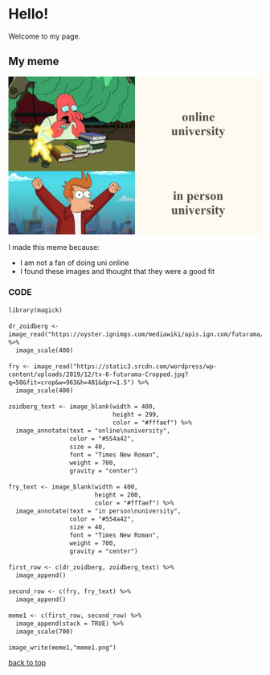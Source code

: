 # Hello!
Welcome to my page. 

## My meme
![](meme1.png)

I made this meme because:
* I am not a fan of doing uni online
* I found these images and thought that they were a good fit

### CODE
```
library(magick)

dr_zoidberg <- image_read("https://oyster.ignimgs.com/mediawiki/apis.ign.com/futurama/4/4b/Slinky.jpg") %>%
  image_scale(400)

fry <- image_read("https://static3.srcdn.com/wordpress/wp-content/uploads/2019/12/tv-6-futurama-Cropped.jpg?q=50&fit=crop&w=963&h=481&dpr=1.5") %>%
  image_scale(400)

zoidberg_text <- image_blank(width = 400,
                             height = 299,
                             color = "#fffaef") %>%
  image_annotate(text = "online\nuniversity",
                 color = "#554a42",
                 size = 40,
                 font = "Times New Roman",
                 weight = 700,
                 gravity = "center")

fry_text <- image_blank(width = 400,
                        height = 200,
                        color = "#fffaef") %>%
  image_annotate(text = "in person\nuniversity",
                 color = "#554a42",
                 size = 40,
                 font = "Times New Roman",
                 weight = 700,
                 gravity = "center")

first_row <- c(dr_zoidberg, zoidberg_text) %>%
  image_append()

second_row <- c(fry, fry_text) %>%
  image_append()

meme1 <- c(first_row, second_row) %>%
  image_append(stack = TRUE) %>%
  image_scale(700)
  
image_write(meme1,"meme1.png")
```

[back to top](https://webturtl.github.io/stats220/)
